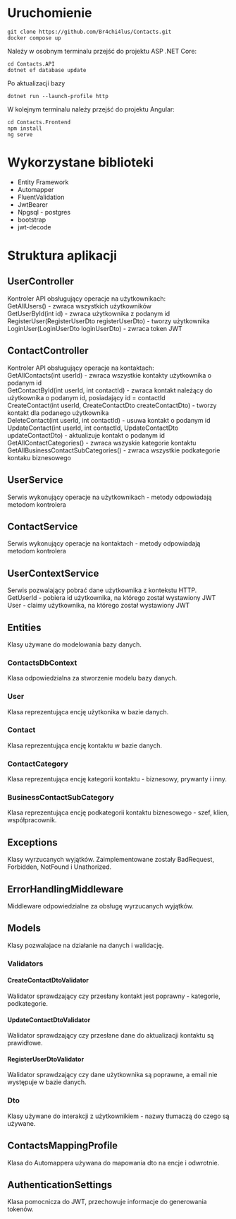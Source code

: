 # Uruchomienie
```
git clone https://github.com/Br4chi4lus/Contacts.git
docker compose up
```
Należy w osobnym terminalu przejść do projektu ASP .NET Core:
```
cd Contacts.API
dotnet ef database update
```
Po aktualizacji bazy
```
dotnet run --launch-profile http
```
W kolejnym terminalu należy przejść do projektu Angular:
```
cd Contacts.Frontend
npm install
ng serve 
```
# Wykorzystane biblioteki
* Entity Framework
* Automapper
* FluentValidation
* JwtBearer
* Npgsql - postgres
* bootstrap
* jwt-decode
# Struktura aplikacji
## UserController
Kontroler API obsługujący operacje na użytkownikach:  
GetAllUsers() - zwraca wszystkich użytkowników  
GetUserById(int id) - zwraca użytkownika z podanym id  
RegisterUser(RegisterUserDto registerUserDto) - tworzy użytkownika  
LoginUser(LoginUserDto loginUserDto) - zwraca token JWT  
## ContactController
Kontroler API obsługujący operacje na kontaktach:  
GetAllContacts(int userId) - zwraca wszystkie kontakty użytkownika o podanym id  
GetContactById(int userId, int contactId) - zwraca kontakt należący do użytkownika o podanym id, posiadający id = contactId  
CreateContact(int userId, CreateContactDto createContactDto) - tworzy kontakt dla podanego użytkownika  
DeleteContact(int userId, int contactId) - usuwa kontakt o podanym id  
UpdateContact(int userId, int contactId, UpdateContactDto updateContactDto) - aktualizuje kontakt o podanym id   
GetAllContactCategories() - zwraca wszyskie kategorie kontaktu  
GetAllBusinessContactSubCategories() - zwraca wszystkie podkategorie kontaku biznesowego  
## UserService
Serwis wykonujący operacje na użytkownikach - metody odpowiadają metodom kontrolera
## ContactService
Serwis wykonujący operacje na kontaktach - metody odpowiadają metodom kontrolera
## UserContextService
Serwis pozwalający pobrać dane użytkownika z kontekstu HTTP.  
GetUserId - pobiera id użytkownika, na którego został wystawiony JWT  
User - claimy użytkownika, na którego został wystawiony JWT  
## Entities
Klasy używane do modelowania bazy danych. 
### ContactsDbContext
Klasa odpowiedzialna za stworzenie modelu bazy danych.
### User
Klasa reprezentująca encję użytkonika w bazie danych.
### Contact
Klasa reprezentująca encję kontaktu w bazie danych.
### ContactCategory
Klasa reprezentująca encję kategorii kontaktu - biznesowy, prywanty i inny.
### BusinessContactSubCategory
Klasa reprezentująca encję podkategorii kontaktu biznesowego - szef, klien, współpracownik.
## Exceptions
Klasy wyrzucanych wyjątków. Zaimplementowane zostały BadRequest, Forbidden, NotFound i Unathorized.
## ErrorHandlingMiddleware
Middleware odpowiedzialne za obsługę wyrzucanych wyjątków.
## Models
Klasy pozwalajace na działanie na danych i walidację.
### Validators
#### CreateContactDtoValidator
Walidator sprawdzający czy przesłany kontakt jest poprawny - kategorie, podkategorie.
#### UpdateContactDtoValidator
Walidator sprawdzający czy przesłane dane do aktualizacji kontaktu są prawidłowe.
#### RegisterUserDtoValidator
Walidator sprawdzający czy dane użytkownika są poprawne, a email nie występuje w bazie danych.
### Dto
Klasy używane do interakcji z użytkownikiem - nazwy tłumaczą do czego są używane.
## ContactsMappingProfile
Klasa do Automappera używana do mapowania dto na encje i odwrotnie.
## AuthenticationSettings
Klasa pomocnicza do JWT, przechowuje informacje do generowania tokenów.
